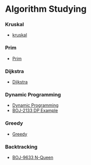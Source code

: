 <h1> Algorithm Studying</h1>

<h3>Kruskal </h3>

<ul>
  <li><a href="https://github.com/wjdrbs96/Algorithm/blob/master/Kruskal/Kruskal.java">kruskal </a></li>
</ul>

<h3>Prim </h3>

<ul>
  <li><a href="https://github.com/wjdrbs96/Algorithm/blob/master/Prim/Prim.java">Prim </a></li>
</ul>

<h3>Dijkstra </h3>

<ul>
  <li><a href="https://github.com/wjdrbs96/Algorithm/blob/master/Dijkstra/DijkstraTest.java">Dijkstra</a></li>
</ul>

<h3>Dynamic Programming </h3> 

<ul>
  <li><a href="https://github.com/wjdrbs96/Algorithm/blob/master/Dynamic_Programming/fibonacci.java">Dynamic Programming</a></li>
  <li><a href="https://github.com/wjdrbs96/Baekjoon/blob/master/Java/2100%20~%202199/2133.java">BOJ-2133 DP Example</a></li>
</ul>

<h3>Greedy </h3> 

<ul>
  <li><a href="https://github.com/wjdrbs96/Algorithm/blob/master/Greedy/Greedy.java">Greedy</a></li>
</ul>

<h3>Backtracking</h3>

<ul>
  <li><a href="">BOJ-9633 N-Queen</a></li>
</ul>
